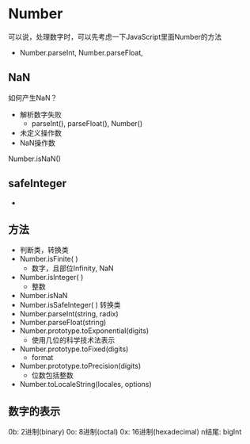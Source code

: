 # Number

可以说，处理数字时，可以先考虑一下JavaScript里面Number的方法

- Number.parseInt, Number.parseFloat, 

## NaN

如何产生NaN？

- 解析数字失败
  - parseInt(), parseFloat(), Number()
- 未定义操作数
- NaN操作数

Number.isNaN()

## safeInteger

- 



## 方法

- 判断类，转换类
- Number.isFinite( )
  - 数字，且部位Infinity, NaN
- Number.isInteger( )
  - 整数
- Number.isNaN
- Number.isSafeInteger( )
转换类
- Number.parseInt(string, radix)
- Number.parseFloat(string)
- Number.prototype.toExponential(digits)
  - 使用几位的科学技术法表示
- Number.prototype.toFixed(digits)
  - format
- Number.prototype.toPrecision(digits)
  - 位数包括整数
- Number.toLocaleString(locales, options)

## 数字的表示
0b: 2进制(binary)
0o: 8进制(octal)
0x: 16进制(hexadecimal)
n结尾: bigInt


  